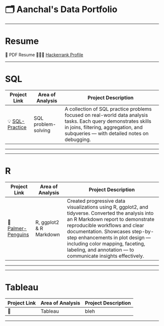 # 🗂️ Aanchal's Data Portfolio 

***

# Resume
📑 PDF Resume
👩🏽‍💻 [Hackerrank Profile](https://www.hackerrank.com/profile/aanchalsaxena018) 

***

# SQL

| Project Link | Area of Analysis | Project Description | 
|---|---|---|
| 💡 [SQL-Practice](https://github.com/aanchalcoder18/sql-practice-portfolio) | SQL problem-solving | A collection of SQL practice problems focused on real-world data analysis tasks. Each query demonstrates skills in joins, filtering, aggregation, and subqueries — with detailed notes on debugging. | 

***

***

# R

| Project Link | Area of Analysis | Project Description | 
|---|---|---|
| 🐧 [Palmer-Penguins](https://github.com/aanchalcoder18/palmer-penguins-r-visualization) | R, ggplot2 & R Markdown | Created progressive data visualizations using R, ggplot2, and tidyverse. Converted the analysis into an R Markdown report to demonstrate reproducible workflows and clear documentation. Showcases step-by-step enhancements in plot design — including color mapping, faceting, labeling, and annotation — to communicate insights effectively.|

***


***

# Tableau

| Project Link | Area of Analysis | Project Description | 
|---|---|---|
| 🐧  | Tableau | bleh|

***
